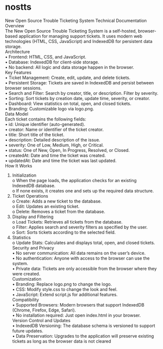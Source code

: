 # nostts
New Open Source Trouble Ticketing System
Technical Documentation<br>
Overview<br>
The New Open Source Trouble Ticketing System is a self-hosted, browser-based application for managing support tickets. It uses modern web technologies (HTML, CSS, JavaScript) and IndexedDB for persistent data storage.<br>
Architecture<br>
•	Frontend: HTML, CSS, and JavaScript.<br>
•	Database: IndexedDB for client-side storage.<br>
•	No backend: All logic and data storage happen in the browser.<br>
Key Features<br>
•	Ticket Management: Create, edit, update, and delete tickets.<br>
•	Persistent Storage: Tickets are saved in IndexedDB and persist between browser sessions.<br>
•	Search and Filter: Search by creator, title, or description. Filter by severity.<br>
•	Sorting: Sort tickets by creation date, update time, severity, or creator.<br>
•	Dashboard: View statistics on total, open, and closed tickets.<br>
•	Branding: Customizable logo via logo.png.<br>
Data Model<br>
Each ticket contains the following fields:<br>
•	id: Unique identifier (auto-generated).<br>
•	creator: Name or identifier of the ticket creator.<br>
•	title: Short title of the ticket.<br>
•	description: Detailed description of the issue.<br>
•	severity: One of Low, Medium, High, or Critical.<br>
•	status: One of New, Open, In Progress, Resolved, or Closed.<br>
•	createdAt: Date and time the ticket was created.<br>
•	updatedAt: Date and time the ticket was last updated.<br>
How It Works<br>
1.	Initialization<br>
o	When the page loads, the application checks for an existing IndexedDB database.<br>
o	If none exists, it creates one and sets up the required data structure.<br>
2.	Ticket Operations<br>
o	Create: Adds a new ticket to the database.<br>
o	Edit: Updates an existing ticket.<br>
o	Delete: Removes a ticket from the database.<br>
3.	Display and Filtering<br>
o	Load Tickets: Retrieves all tickets from the database.<br>
o	Filter: Applies search and severity filters as specified by the user.<br>
o	Sort: Sorts tickets according to the selected field.<br>
4.	Statistics<br>
o	Update Stats: Calculates and displays total, open, and closed tickets.<br>
Security and Privacy<br>
•	No server communication: All data remains on the user’s device.<br>
•	No authentication: Anyone with access to the browser can use the system.<br>
•	Private data: Tickets are only accessible from the browser where they were created.<br>
Customization<br>
•	Branding: Replace logo.png to change the logo.<br>
•	CSS: Modify style.css to change the look and feel.<br>
•	JavaScript: Extend script.js for additional features.<br>
Compatibility<br>
•	Supported Browsers: Modern browsers that support IndexedDB (Chrome, Firefox, Edge, Safari).<br>
•	No installation required: Just open index.html in your browser.<br>
Version Control and Updates<br>
•	IndexedDB Versioning: The database schema is versioned to support future updates.<br>
•	Data Preservation: Upgrades to the application will preserve existing tickets as long as the browser data is not cleared<br>
